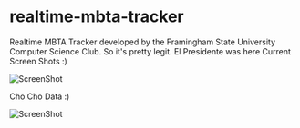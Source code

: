 # realtime-mbta-tracker
Realtime MBTA Tracker developed by the Framingham State University Computer Science Club. So it's pretty legit.
El Presidente was here
Current Screen Shots :)

![ScreenShot](https://github.com/nathandentzau/realtime-mbta-tracker/blob/master/Screen.Shot.2016-03-04.at.5.41.39.AM.png?raw=true)

Cho Cho Data :)

![ScreenShot](https://github.com/nathandentzau/realtime-mbta-tracker/blob/master/Screen.Shot.2016-03-04.at.5.44.06.AM.png?raw=true)
